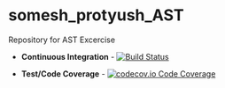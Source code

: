 # somesh_protyush_AST
Repository for AST Excercise

+ **Continuous Integration** - [![Build Status](https://travis-ci.com/someshdev/somesh_protyush_AST.svg?branch=master)](https://travis-ci.com/someshdev/somesh_protyush_AST)

+ **Test/Code Coverage** - [![codecov.io Code Coverage](https://img.shields.io/codecov/c/github/someshdev/somesh_protyush_AST.svg?maxAge=2592000)](https://codecov.io/github/someshdev/somesh_protyush_AST)
